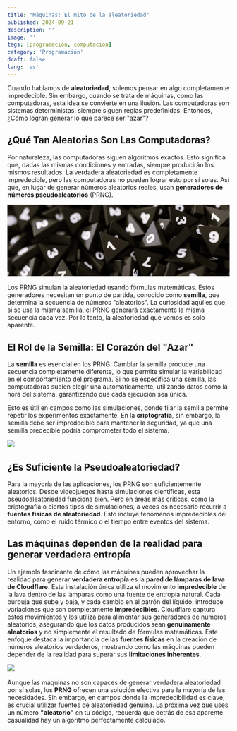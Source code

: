 ```yaml
---
title: "Máquinas: El mito de la aleatoriedad" 
published: 2024-09-21
description: ''
image: ''
tags: [programación, computación]
category: 'Programación'
draft: false 
lang: 'es'
---
```


Cuando hablamos de **aleatoriedad**, solemos pensar en algo completamente impredecible. Sin embargo, cuando se trata de máquinas, como las computadoras, esta idea se convierte en una ilusión. Las computadoras son sistemas deterministas: siempre siguen reglas predefinidas. Entonces, ¿Cómo logran generar lo que parece ser "azar"?

## ¿Qué Tan Aleatorias Son Las Computadoras?

Por naturaleza, las computadoras siguen algoritmos exactos. Esto significa que, dadas las mismas condiciones y entradas, siempre producirán los mismos resultados. La verdadera aleatoriedad es completamente impredecible, pero las computadoras no pueden lograr esto por sí solas. Así que, en lugar de generar números aleatorios reales, usan **generadores de números pseudoaleatorios** (PRNG).

![](img/aleatoriedad.png)

Los PRNG simulan la aleatoriedad usando fórmulas matemáticas. Estos generadores necesitan un punto de partida, conocido como **semilla**, que determina la secuencia de números "aleatorios". La curiosidad aquí es que si se usa la misma semilla, el PRNG generará exactamente la misma secuencia cada vez. Por lo tanto, la aleatoriedad que vemos es solo aparente.

## El Rol de la Semilla: El Corazón del "Azar"

La **semilla** es esencial en los PRNG. Cambiar la semilla produce una secuencia completamente diferente, lo que permite simular la variabilidad en el comportamiento del programa. Si no se especifica una semilla, las computadoras suelen elegir una automáticamente, utilizando datos como la hora del sistema, garantizando que cada ejecución sea única.

Esto es útil en campos como las simulaciones, donde fijar la semilla permite repetir los experimentos exactamente. En la **criptografía**, sin embargo, la semilla debe ser impredecible para mantener la seguridad, ya que una semilla predecible podría comprometer todo el sistema.

![](https://www.labiotech.eu/wp-content/uploads/2017/03/electronic-plants-e-plants-bioelectronics-Link%C3%B6ping.jpg)

## ¿Es Suficiente la Pseudoaleatoriedad?

Para la mayoría de las aplicaciones, los PRNG son suficientemente aleatorios. Desde videojuegos hasta simulaciones científicas, esta pseudoaleatoriedad funciona bien. Pero en áreas más críticas, como la criptografía o ciertos tipos de simulaciones, a veces es necesario recurrir a **fuentes físicas de aleatoriedad**. Esto incluye fenómenos impredecibles del entorno, como el ruido térmico o el tiempo entre eventos del sistema.

## Las máquinas dependen de la realidad para generar verdadera entropía

Un ejemplo fascinante de cómo las máquinas pueden aprovechar la realidad para generar **verdadera entropía** es la **pared de lámparas de lava de Cloudflare**. Esta instalación única utiliza el movimiento **impredecible** de la lava dentro de las lámparas como una fuente de entropía natural. Cada burbuja que sube y baja, y cada cambio en el patrón del líquido, introduce variaciones que son completamente **impredecibles**. Cloudflare captura estos movimientos y los utiliza para alimentar sus generadores de números aleatorios, asegurando que los datos producidos sean **genuinamente aleatorios** y no simplemente el resultado de fórmulas matemáticas. Este enfoque destaca la importancia de las **fuentes físicas** en la creación de números aleatorios verdaderos, mostrando cómo las máquinas pueden depender de la realidad para superar sus **limitaciones inherentes**.

![](https://www.cjr.org/wp-content/uploads/2022/09/AP_22243655794994.jpg)



Aunque las máquinas no son capaces de generar verdadera aleatoriedad por sí solas, los **PRNG** ofrecen una solución efectiva para la mayoría de las necesidades. Sin embargo, en campos donde la impredecibilidad es clave, es crucial utilizar fuentes de aleatoriedad genuina. La próxima vez que uses un número **"aleatorio"** en tu código, recuerda que detrás de esa aparente casualidad hay un algoritmo perfectamente calculado.
